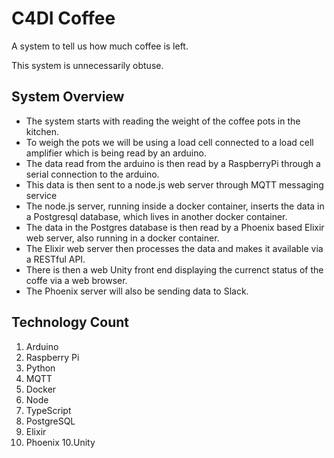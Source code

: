 # C4DI Coffee

A system to tell us how much coffee is left.

This system is unnecessarily obtuse. 

## System Overview

*  The system starts with reading the weight of the coffee pots in the kitchen.
* To weigh the pots we will be using a load cell connected to a load cell amplifier which is being read by an arduino.
*  The data read from the arduino is then read by a RaspberryPi through a serial connection to the arduino.
*  This data is then sent to a node.js web server through MQTT messaging service
*  The node.js server, running inside a docker container, inserts the data in a Postgresql database, which lives in another docker container. 
*  The data in the Postgres database is then read by a Phoenix based Elixir web server, also running in a docker container.
*  The Elixir web server then processes the data and makes it available via a RESTful API. 
*  There is then a web Unity front end displaying the currenct status of the coffe via a web browser.
*  The Phoenix server will also be sending data to Slack.


## Technology Count

1. Arduino
2. Raspberry Pi
3. Python
4. MQTT
5. Docker
6. Node
7. TypeScript
7. PostgreSQL
8. Elixir
9. Phoenix
10.Unity
